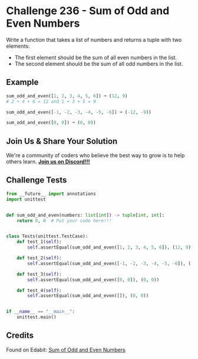 # Challenge 236 - Sum of Odd and Even Numbers

Write a function that takes a list of numbers and returns a tuple with two elements:

- The first element should be the sum of all even numbers in the list.
- The second element should be the sum of all odd numbers in the list.

## Example
```python
sum_odd_and_even([1, 2, 3, 4, 5, 6]) ➞ (12, 9)
# 2 + 4 + 6 = 12 and 1 + 3 + 5 = 9

sum_odd_and_even([-1, -2, -3, -4, -5, -6]) ➞ (-12, -9))

sum_odd_and_even([0, 0]) ➞ (0, 0))
```
## Join Us & Share Your Solution

We're a community of coders who believe the best way to grow is to help others learn. **[Join us on Discord!!!](https://discord.gg/sfHykntuGy)**

## Challenge Tests
```python
from __future__ import annotations
import unittest


def sum_odd_and_even(numbers: list[int]) -> tuple[int, int]:
    return 0, 0  # Put your code here!!!


class Tests(unittest.TestCase):
    def test_1(self):
        self.assertEqual(sum_odd_and_even([1, 2, 3, 4, 5, 6]), (12, 9))

    def test_2(self):
        self.assertEqual(sum_odd_and_even([-1, -2, -3, -4, -5, -6]), (-12, -9))

    def test_3(self):
        self.assertEqual(sum_odd_and_even([0, 0]), (0, 0))

    def test_4(self):
        self.assertEqual(sum_odd_and_even([]), (0, 0))


if __name__ == "__main__":
    unittest.main()
```
## Credits

Found on Edabit: [Sum of Odd and Even Numbers](https://edabit.com/challenge/5XXXppAdfcGaootD9)

